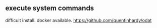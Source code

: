 ## execute system commands
difficult install. docker available.
https://github.com/quentinhardy/odat


